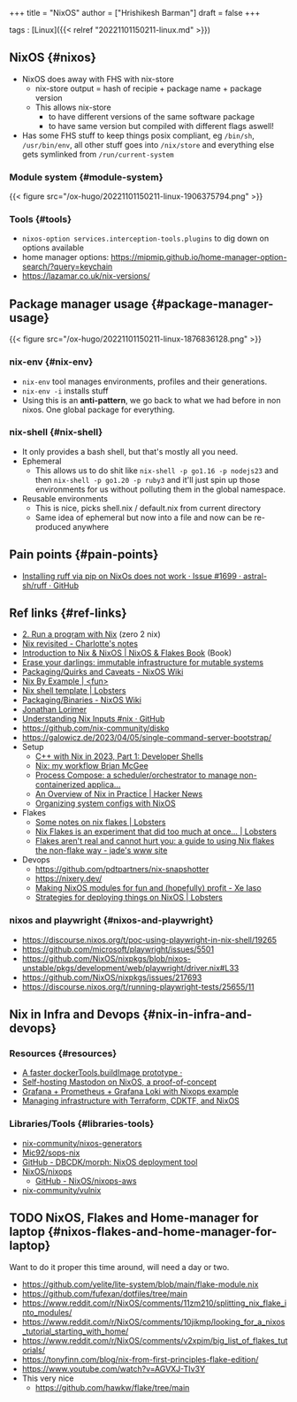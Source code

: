 +++
title = "NixOS"
author = ["Hrishikesh Barman"]
draft = false
+++

tags
: [Linux]({{< relref "20221101150211-linux.md" >}})


## NixOS {#nixos}

-   NixOS does away with FHS with nix-store
    -   nix-store output = hash of recipie + package name + package version
    -   This allows nix-store
        -   to have different versions of the same software package
        -   to have same version but compiled with different flags aswell!
-   Has some FHS stuff to keep things posix compliant, eg `/bin/sh`, `/usr/bin/env`, all other stuff goes into `/nix/store` and everything else gets symlinked from `/run/current-system`


### Module system {#module-system}

{{< figure src="/ox-hugo/20221101150211-linux-1906375794.png" >}}


### Tools {#tools}

-   `nixos-option services.interception-tools.plugins` to dig down on options available
-   home manager options: <https://mipmip.github.io/home-manager-option-search/?query=keychain>
-   <https://lazamar.co.uk/nix-versions/>


## Package manager usage {#package-manager-usage}

{{< figure src="/ox-hugo/20221101150211-linux-1876836128.png" >}}


### nix-env {#nix-env}

-   `nix-env` tool manages environments, profiles and their generations.
-   `nix-env -i` installs stuff
-   Using this is an **anti-pattern**, we go back to what we had before in non nixos. One global package for everything.


### nix-shell {#nix-shell}

-   It only provides a bash shell, but that's mostly all you need.
-   Ephemeral
    -   This allows us to do shit like `nix-shell -p go1.16 -p nodejs23` and then `nix-shell -p go1.20 -p ruby3` and it'll just spin up those environments for us without polluting them in the global namespace.
-   Reusable environments
    -   This is nice, picks shell.nix / default.nix from current directory
    -   Same idea of ephemeral but now into a file and now can be re-produced anywhere


## Pain points {#pain-points}

-   [Installing ruff via pip on NixOs does not work · Issue #1699 · astral-sh/ruff · GitHub](https://github.com/astral-sh/ruff/issues/1699)


## Ref links {#ref-links}

-   [2. Run a program with Nix](https://zero-to-nix.com/start/nix-run)  (zero 2 nix)
-   [Nix revisited - Charlotte's notes](https://lottia.net/notes/0003-nix-revisited.html)
-   [Introduction to Nix &amp; NixOS | NixOS &amp; Flakes Book](https://nixos-and-flakes.thiscute.world/introduction/) (Book)
-   [Erase your darlings: immutable infrastructure for mutable systems](https://grahamc.com/blog/erase-your-darlings/)
-   [Packaging/Quirks and Caveats - NixOS Wiki](https://nixos.wiki/wiki/Packaging/Quirks_and_Caveats#ImportError:_libstdc.2B.2B.so.6:_cannot_open_shared_object_file:_No_such_file)
-   [Nix By Example | &lt;fun&gt;](https://mimoo.github.io/nixbyexample/basics-setup.html)
-   [Nix shell template | Lobsters](https://lobste.rs/s/xc37sv/nix_shell_template)
-   [Packaging/Binaries - NixOS Wiki](https://nixos.wiki/wiki/Packaging/Binaries)
-   [Jonathan Lorimer](https://jonathanlorimer.dev/posts/nix-thesis.html)
-   [Understanding Nix Inputs #nix · GitHub](https://gist.github.com/CMCDragonkai/45359ee894bc0c7f90d562c4841117b5)
-   <https://github.com/nix-community/disko>
-   <https://galowicz.de/2023/04/05/single-command-server-bootstrap/>
-   Setup
    -   [C++ with Nix in 2023, Part 1: Developer Shells](https://nixcademy.com/2023/10/31/cpp-with-nix-in-2023-part-1-shell/)
    -   [Nix: my workflow Brian McGee](https://bmcgee.ie/posts/2023/11/nix-my-workflow/)
    -   [Process Compose: a scheduler/orchestrator to manage non-containerized applica...](https://lobste.rs/s/2ekwvd/process_compose_scheduler_orchestrator)
    -   [An Overview of Nix in Practice | Hacker News](https://news.ycombinator.com/item?id=38237696)
    -   [Organizing system configs with NixOS](https://johns.codes/blog/organizing-system-configs-with-nixos)
-   Flakes
    -   [Some notes on nix flakes | Lobsters](https://lobste.rs/s/edxfnz/some_notes_on_nix_flakes)
    -   [Nix Flakes is an experiment that did too much at once… | Lobsters](https://lobste.rs/s/wamkim/nix_flakes_is_experiment_did_too_much_at)
    -   [Flakes aren't real and cannot hurt you: a guide to using Nix flakes the non-flake way - jade's www site](https://jade.fyi/blog/flakes-arent-real/)
-   Devops
    -   <https://github.com/pdtpartners/nix-snapshotter>
    -   <https://nixery.dev/>
    -   [Making NixOS modules for fun and (hopefully) profit - Xe Iaso](https://xeiaso.net/talks/asg-2023-nixos)
    -   [Strategies for deploying things on NixOS | Lobsters](https://lobste.rs/s/mfnd5g/strategies_for_deploying_things_on_nixos)


### nixos and playwright {#nixos-and-playwright}

-   <https://discourse.nixos.org/t/poc-using-playwright-in-nix-shell/19265>
-   <https://github.com/microsoft/playwright/issues/5501>
-   <https://github.com/NixOS/nixpkgs/blob/nixos-unstable/pkgs/development/web/playwright/driver.nix#L33>
-   <https://github.com/NixOS/nixpkgs/issues/217693>
-   <https://discourse.nixos.org/t/running-playwright-tests/25655/11>


## Nix in Infra and Devops {#nix-in-infra-and-devops}


### Resources {#resources}

-   [A faster dockerTools.buildImage prototype ·](https://lewo.abesis.fr/posts/nix-build-container-image/)
-   [Self-hosting Mastodon on NixOS, a proof-of-concept](https://krisztianfekete.org/self-hosting-mastodon-on-nixos-a-proof-of-concept/)
-   [Grafana + Prometheus + Grafana Loki with Nixops example](https://skaug.dev/grafana-with-nix-ops/)
-   [Managing infrastructure with Terraform, CDKTF, and NixOS](https://vincent.bernat.ch/en/blog/2022-cdktf-nixos)


### Libraries/Tools {#libraries-tools}

-   [nix-community/nixos-generators](https://github.com/nix-community/nixos-generators)
-   [Mic92/sops-nix](https://github.com/Mic92/sops-nix)
-   [GitHub - DBCDK/morph: NixOS deployment tool](https://github.com/DBCDK/morph)
-   [NixOS/nixops](https://github.com/NixOS/nixops)
    -   [GitHub - NixOS/nixops-aws](https://github.com/NixOS/nixops-aws)
-   [nix-community/vulnix](https://github.com/nix-community/vulnix)


## <span class="org-todo todo TODO">TODO</span> NixOS, Flakes and Home-manager for laptop {#nixos-flakes-and-home-manager-for-laptop}

Want to do it proper this time around, will need a day or two.

-   <https://github.com/yelite/lite-system/blob/main/flake-module.nix>
-   <https://github.com/fufexan/dotfiles/tree/main>
-   <https://www.reddit.com/r/NixOS/comments/11zm210/splitting_nix_flake_into_modules/>
-   <https://www.reddit.com/r/NixOS/comments/10jikmp/looking_for_a_nixos_tutorial_starting_with_home/>
-   <https://www.reddit.com/r/NixOS/comments/v2xpjm/big_list_of_flakes_tutorials/>
-   <https://tonyfinn.com/blog/nix-from-first-principles-flake-edition/>
-   <https://www.youtube.com/watch?v=AGVXJ-TIv3Y>
-   This very nice
    -   <https://github.com/hawkw/flake/tree/main>
